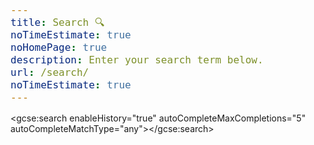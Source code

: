 ```yaml
---
title: Search 🔍️
noTimeEstimate: true
noHomePage: true
description: Enter your search term below.
url: /search/
noTimeEstimate: true
---
```


<style>
.gcsc-branding,
table.gsc-resultsHeader,
td.gsc-search-button,
td.gsib_b {
  display: none;
}

table,
table.gsc-search-box,
.gsib_a,
.gsc-above-wrapper-area,
.cse .gsc-control-cse,
.gsc-control-cse,
table tbody tr,
.gsc-input-box,
table tbody td,
.gsst_a,
input[type=text]:focus,
td.gsc-input,
.gsc-table-result,
.gsc-thumbnail-inside,
.gsc-url-top,
.gsc-table-cell-thumbnail .gsc-thumbnail,
.gsc-tabsArea {
  padding: 0 !important;
  margin: 0;
  border: none;
  box-shadow: none;
}

table tbody tr:nth-child(odd) {
  background-color: white;
}

.gsc-result .gs-title,
.gsc-input-box {
  height: inherit;
  text-decoration: none;
}

div#gsc-iw-id1 {
  border: 1px solid black;
}

.cse .gsc-search-button input.gsc-search-button-v2,
input.gsc-search-button-v2 {
  height: auto;
  width: auto;
}

.gsc-results-wrapper-nooverlay.gsc-results-wrapper-visible {
  margin-top: 2em;
}

a.gsst_a {
  border-bottom: none !important;
}

.gsc-search-box-tools .gsc-search-box .gsc-input {
  padding-right: 0;
}

table.gsc-search-box {
  display: inline-table;
}

.gsc-selected-option-container {
  max-width: 100%;
}

.gsc-refinementsArea {
  display: none;
}

.gsc-tabsArea>div {
  overflow: hidden;
}

.gsc-input,
.content table td,
.content table th,
.table td,
.table th {
  padding: 0 !important;
}

.gsc-results-wrapper-nooverlay.gsc-results-wrapper-visible {
  margin-top: 5em !important;
}

td#gs_tti50 {
  padding: 1em !important;
}

input#gsc-i-id1 {
  background: none !important;
  text-indent: 0 !important;
  font-family: inherit !important;
}

.pagination,
button,
form,
input,
label,
pre code,
span,
textarea {
  font-size: 16px !important;
  height: 20px !important;
}

div#resInfo-0 {
    padding-left: 0 !important;
}

.gsc-tabsArea {
    border-bottom: 1px solid #CCC;
    margin-bottom: 1em;
}

.gsc-control-cse, .gsc-control-cse .gsc-table-result {
  font-family: inherit !important;
}
</style>

<script>
  (function() {
    var cx = '008213476470887739041:ade_gb9mv7g';
    var gcse = document.createElement('script');
    gcse.type = 'text/javascript';
    gcse.async = true;
    gcse.src = 'https://cse.google.com/cse.js?cx=' + cx;
    var s = document.getElementsByTagName('script')[0];
    s.parentNode.insertBefore(gcse, s);
  })();
</script>

<gcse:search enableHistory="true" autoCompleteMaxCompletions="5" autoCompleteMatchType="any"></gcse:search>
